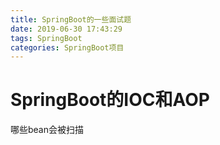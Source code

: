 ```yaml
---
title: SpringBoot的一些面试题
date: 2019-06-30 17:43:29
tags: SpringBoot
categories: SpringBoot项目
---
```


# SpringBoot的IOC和AOP

哪些bean会被扫描

